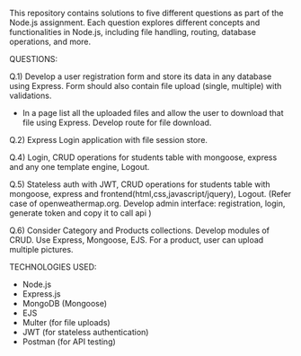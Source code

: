 This repository contains solutions to five different questions as part of the Node.js assignment.
Each question explores different concepts and functionalities in Node.js, including file handling, routing, database operations, and more.

QUESTIONS:

Q.1)  Develop a user registration form and store its data in any database using Express.  Form should also contain file upload (single, multiple) with validations.

   - In a page list all the uploaded files and allow the user to download that file using Express. Develop route for file download.

Q.2) Express Login application with file session store.

Q.4) Login, CRUD operations for students table with mongoose, express and any one
template engine, Logout.

Q.5) Stateless auth with JWT, CRUD operations for students table with mongoose, express and frontend(html,css,javascript/jquery), Logout. (Refer case of openweathermap.org. Develop admin interface: registration, login, generate token and copy it to call api )

Q.6) Consider Category and Products collections. Develop modules of CRUD. Use Express, Mongoose, EJS. For a product, user can upload multiple pictures.

TECHNOLOGIES USED:

- Node.js
- Express.js
- MongoDB (Mongoose)
- EJS
- Multer (for file uploads)
- JWT (for stateless authentication)
- Postman (for API testing)
